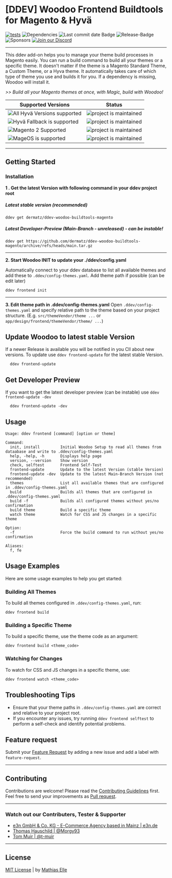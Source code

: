 # [DDEV] Woodoo Frontend Buildtools for Magento & Hyvä

[![tests](https://github.com/dermatz/ddev-woodoo-buildtools-magento/actions/workflows/tests.yml/badge.svg)](https://github.com/dermatz/ddev-woodoo-buildtools-magento/actions/workflows/tests.yml) <img src="https://img.shields.io/librariesio/github/dermatz/ddev-woodoo-buildtools-magento" alt="Dependencies"> <img src="https://img.shields.io/github/last-commit/dermatz/ddev-woodoo-buildtools-magento" alt="Last commit date Badge">
<img src="https://img.shields.io/github/v/release/dermatz/ddev-woodoo-buildtools-magento" alt="Release-Badge"> <img src="https://img.shields.io/github/sponsors/dermatz" alt="Sponsors"> [<img src="https://img.shields.io/badge/Discord-Join%20Chat-orange" alt="Join our Discord">](https://discord.gg/H5CjMXQQHn)

---

This ddev add-on helps you to manage your theme build processes in Magento easily. You can run a build command to build all your themes or a specific theme. It doesn't matter if the theme is a Magento Standard Theme, a Custom Theme, or a Hyva theme. It automatically takes care of which type of theme you use and builds it for you. If a dependency is missing, Woodoo will install it.

_>> Build all your Magento themes at once, with Magic, build with Woodoo!_

| Supported Versions                                                                                                        | Status                                                                    |
| ------------------------------------------------------------------------------------------------------------------------- | ------------------------------------------------------------------------- |
| <img src="https://img.shields.io/badge/Magento_2_Hyvä_(all_Versions)-Supported-43A047" alt="All Hyvä Versions supported"> | ![project is maintained](https://img.shields.io/maintenance/yes/2024.svg) |
| <img src="https://img.shields.io/badge/Magento_2_Hyvä_Fallback-Supported-43A047" alt="Hyvä Fallback is supported">        | ![project is maintained](https://img.shields.io/maintenance/yes/2024.svg) |
| <img src="https://img.shields.io/badge/Magento_2.x-Supported-43A047" alt="Magento 2 Supported">                           | ![project is maintained](https://img.shields.io/maintenance/yes/2024.svg) |
| <img src="https://img.shields.io/badge/MageOS-Supported-43A047" alt="MageOS is supported">                                | ![project is maintained](https://img.shields.io/maintenance/yes/2024.svg) |

---

## Getting Started

### Installation

**1 . Get the latest Version with following command in your ddev project root**

##### Latest stable version (recommended)

```shell
ddev get dermatz/ddev-woodoo-buildtools-magento
```

##### Latest Developer-Preview (Main-Branch - unreleased) - can be instable!

```shell
ddev get https://github.com/dermatz/ddev-woodoo-buildtools-magento/archive/refs/heads/main.tar.gz
```

---

**2. Start Woodoo INIT to update your ./ddev/config.yaml**

Automatically connect to your ddev database to list all available themes and add these to `.ddev/config-themes.yaml`. Add theme path if possible (can be edit later)

```shell
ddev frontend init
```

---

**3. Edit theme path in .ddev/config-themes.yaml**
Open `.ddev/config-themes.yaml` and specify relative path to the theme based on your project structure. (E.g. `src/themeVendor/theme ...` or `app/design/frontend/themeVendor/theme/ ...`)

## Update Woodoo to latest stable Version

If a newer Release is available you will be notified in you ClI about new versions. To update use `ddev frontend-update` for the latest stable Version.

```shell
  ddev frontend-update
```

## Get Developer Preview

If you want to get the latest developer preview (can be instable) use `ddev frontend-update -dev`

```shell
  ddev frontend-update -dev
```

## Usage

```shell
Usage: ddev frontend [command] [option or theme]

Command:
  init, install         Initial Woodoo Setup to read all themes from dataabase and write to .ddev/config-themes.yaml
  help, -help, -h       Displays help page
  version, --version    Show version
  check, selftest       Frontend Self-Test
  frontend-update       Update to the latest Version (stable Version)
  frontend-update -dev  Update to the latest Main-Branch Version (not recommended)
  themes                List all available themes that are configured in .ddev/config-themes.yaml
  build                 Builds all themes that are configured in .ddev/config-themes.yaml
  build -f              Builds all configured themes without yes/no confirmation
  build theme           Build a specific theme
  watch theme           Watch for CSS and JS changes in a specific theme

Option:
  -f                    Force the build command to run without yes/no confirmation

Aliases:
  f, fe
```

## Usage Examples

Here are some usage examples to help you get started:

### Building All Themes

To build all themes configured in `.ddev/config-themes.yaml`, run:

```shell
ddev frontend build
```

### Building a Specific Theme

To build a specific theme, use the theme code as an argument:

```shell
ddev frontend build <theme_code>
```

### Watching for Changes

To watch for CSS and JS changes in a specific theme, use:

```shell
ddev frontend watch <theme_code>
```

## Troubleshooting Tips

-   Ensure that your theme paths in `.ddev/config-themes.yaml` are correct and relative to your project root.
-   If you encounter any issues, try running `ddev frontend selftest` to perform a self-check and identify potential problems.

## Feature request

Submit your [Feature Request](https://github.com/dermatz/ddev-woodoo-buildtools-magento/issues) by adding a new issue and add a label with `feature-request`.

---

## Contributing

Contributions are welcome! Please read the [Contributing Guidelines](./CONTRIBUTING.md) first.
Feel free to send your improvements as [Pull request](https://github.com/dermatz/ddev-woodoo-buildtools-magento/pulls).

---

### Watch out our Contributers, Tester & Supporter

-   [e3n GmbH & Co. KG - E-Commerce Agency based in Mainz | e3n.de](https://e3n.de)
-   [Thomas Hauschild | @Morgy93](https://github.com/Morgy93)
-   [Tom Muir | @t-muir](https://github.com/t-muir)

---

## License

[MIT License](./MIT-LICENSES.md) | by [Mathias Elle](https://www.linkedin.com/in/mathias-elle-842783102/)
